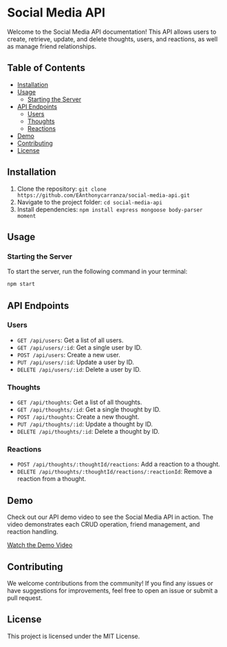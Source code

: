 # Social Media API

Welcome to the Social Media API documentation! This API allows users to create, retrieve, update, and delete thoughts, users, and reactions, as well as manage friend relationships.

## Table of Contents

- [Installation](#installation)
- [Usage](#usage)
  - [Starting the Server](#starting-the-server)
- [API Endpoints](#api-endpoints)
  - [Users](#users)
  - [Thoughts](#thoughts)
  - [Reactions](#reactions)
- [Demo](#demo)
- [Contributing](#contributing)
- [License](#license)

## Installation

1. Clone the repository: `git clone https://github.com/EAnthonycarranza/social-media-api.git`
2. Navigate to the project folder: `cd social-media-api`
3. Install dependencies: `npm install express mongoose body-parser moment`

## Usage

### Starting the Server

To start the server, run the following command in your terminal:

```bash
npm start
```

## API Endpoints

### Users

- `GET /api/users`: Get a list of all users.
- `GET /api/users/:id`: Get a single user by ID.
- `POST /api/users`: Create a new user.
- `PUT /api/users/:id`: Update a user by ID.
- `DELETE /api/users/:id`: Delete a user by ID.

### Thoughts

- `GET /api/thoughts`: Get a list of all thoughts.
- `GET /api/thoughts/:id`: Get a single thought by ID.
- `POST /api/thoughts`: Create a new thought.
- `PUT /api/thoughts/:id`: Update a thought by ID.
- `DELETE /api/thoughts/:id`: Delete a thought by ID.

### Reactions

- `POST /api/thoughts/:thoughtId/reactions`: Add a reaction to a thought.
- `DELETE /api/thoughts/:thoughtId/reactions/:reactionId`: Remove a reaction from a thought.

## Demo

Check out our API demo video to see the Social Media API in action. The video demonstrates each CRUD operation, friend management, and reaction handling.

[Watch the Demo Video](https://www.example.com/demo)

## Contributing

We welcome contributions from the community! If you find any issues or have suggestions for improvements, feel free to open an issue or submit a pull request.

## License

This project is licensed under the MIT License.
